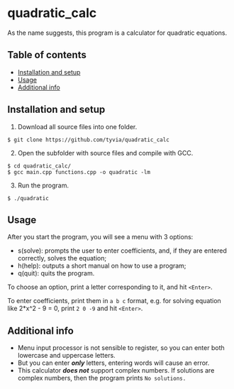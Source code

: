 # quadratic_calс

As the name suggests, this program is a calculator for quadratic equations.

## Table of contents
* [Installation and setup](#installation-and-setup)
* [Usage](@usage)
* [Additional info](#additional-info)

## Installation and setup
1. Download all source files into one folder.
```
$ git clone https://github.com/tyvia/quadratic_calc
```
2. Open the subfolder with source files and compile with GCC.
```
$ cd quadratic_calc/
$ gcc main.cpp functions.cpp -o quadratic -lm 
```
3. Run the program.
```
$ ./quadratic
```

## Usage
After you start the program, you will see a menu with 3 options:
* s(solve): prompts the user to enter coefficients, and, if they are entered correctly, solves the equation;
* h(help): outputs a short manual on how to use a program;
* q(quit): quits the program.

To choose an option, print a letter corresponding to it, and hit `<Enter>`.

To enter coefficients, print them in `a b c` format, e.g. for solving equation like 2*x^2 - 9 = 0, print `2 0 -9` and hit `<Enter>`.

## Additional info
* Menu input processor is not sensible to register, so you can enter both lowercase and uppercase letters.
* But you can enter ***only*** letters, entering words will cause an error.
* This calculator ***does not*** support complex numbers. If solutions are complex numbers, then the program prints `No solutions.`

